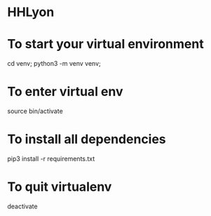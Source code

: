 # HHLyon

# To start your virtual environment

cd venv; python3 -m venv venv;

# To enter virtual env

source bin/activate

# To install all dependencies
pip3 install -r requirements.txt

# To quit virtualenv

deactivate